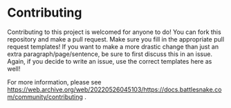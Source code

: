 # Contributing

Contributing to this project is welcomed for anyone to do! You can fork this
repository and make a pull request. Make sure you fill in the appropriate pull
request templates! If you want to make a more drastic change than just an extra
paragraph/page/sentence, be sure to first discuss this in an issue. Again, if
you decide to write an issue, use the correct templates here as well!  

For more information, please see https://web.archive.org/web/20220526045103/https://docs.battlesnake.com/community/contributing .
